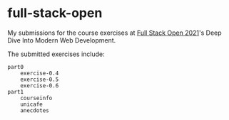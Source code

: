 # full-stack-open

My submissions for the course exercises at [Full Stack Open 2021](https://fullstackopen.com/en/)'s Deep Dive Into Modern Web Development. 

The submitted exercises include:
```
part0
    exercise-0.4
    exercise-0.5
    exercise-0.6
part1
    courseinfo
    unicafe
    anecdotes
```